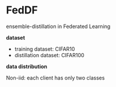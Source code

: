 # FedDF
ensemble-distillation in Federated Learning

**dataset** 

- training dataset: CIFAR10 
- distillation dataset: CIFAR100

**data distribution**

Non-iid: each client has only two classes
